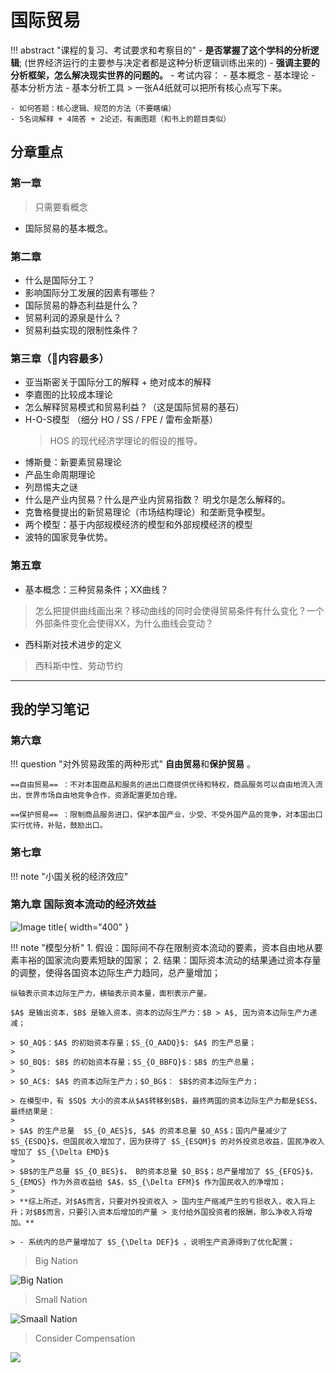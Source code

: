 # 国际贸易

!!! abstract "课程的复习、考试要求和考察目的"
    - **是否掌握了这个学科的分析逻辑**; (世界经济运行的主要参与决定者都是这种分析逻辑训练出来的)
    - **强调主要的分析框架，怎么解决现实世界的问题的。**
    - 考试内容：
        - 基本概念
        - 基本理论
        - 基本分析方法
        - 基本分析工具
    > 一张A4纸就可以把所有核心点写下来。

    - 如何答题：核心逻辑、规范的方法（不要瞎编）
    - 5名词解释 + 4简答 + 2论述，有画图题（和书上的题目类似）


## 分章重点

### 第一章

> 只需要看概念
- 国际贸易的基本概念。


### 第二章
- 什么是国际分工？
- 影响国际分工发展的因素有哪些？
- 国际贸易的静态利益是什么？
- 贸易利润的源泉是什么？
- 贸易利益实现的限制性条件？


### 第三章（🌟内容最多）

- 亚当斯密关于国际分工的解释 + 绝对成本的解释
- 李嘉图的比较成本理论
- 怎么解释贸易模式和贸易利益？（这是国际贸易的基石）
- H-O-S模型 （细分 HO / SS / FPE / 雷布金斯基）
    > HOS 的现代经济学理论的假设的推导。
- 博斯曼：新要素贸易理论
- 产品生命周期理论
- 列昂惕夫之谜
- 什么是产业内贸易？什么是产业内贸易指数？ 明戈尔是怎么解释的。
- 克鲁格曼提出的新贸易理论（市场结构理论）和垄断竞争模型。
- 两个模型：基于内部规模经济的模型和外部规模经济的模型
- 波特的国家竞争优势。


### 第五章

- 基本概念：三种贸易条件；XX曲线？
> 怎么把提供曲线画出来？移动曲线的同时会使得贸易条件有什么变化？一个外部条件变化会使得XX，为什么曲线会变动？
>

- 西科斯对技术进步的定义
> 西科斯中性、劳动节约


------------


## 我的学习笔记


### 第六章

!!! question "对外贸易政策的两种形式"
    **自由贸易**和**保护贸易** 。

    ==自由贸易== ：不对本国商品和服务的进出口商提供优待和特权，商品服务可以自由地流入流出，世界市场自由地竞争合作，资源配置更加合理。

    ==保护贸易== ：限制商品服务进口，保护本国产业，少受、不受外国产品的竞争，对本国出口实行优待，补贴，鼓励出口。



### 第七章

!!! note "小国关税的经济效应"
    

### 第九章 国际资本流动的经济效益


![Image title](https://cdn.jsdelivr.net/gh/SmilingWayne/picsrepo/202409230023738.png){ width="400" }



!!! note "模型分析"
    1. 假设：国际间不存在限制资本流动的要素，资本自由地从要素丰裕的国家流向要素短缺的国家；
    2. 结果：国际资本流动的结果通过资本存量的调整，使得各国资本边际生产力趋同，总产量增加；
    
    纵轴表示资本边际生产力，横轴表示资本量，面积表示产量。

    $A$ 是输出资本，$B$ 是输入资本，资本的边际生产力：$B > A$, 因为资本边际生产力递减；

    > $O_AQ$：$A$ 的初始资本存量；$S_{O_AADQ}$: $A$ 的生产总量；
    > 
    > $O_BQ$: $B$ 的初始资本存量；$S_{O_BBFQ}$：$B$ 的生产总量；
    > 
    > $O_AC$: $A$ 的资本边际生产力；$O_BG$： $B$的资本边际生产力；

    > 在模型中，有 $SQ$ 大小的资本从$A$转移到$B$，最终两国的资本边际生产力都是$ES$，最终结果是：
    > 
    > $A$ 的生产总量  $S_{O_AES}$, $A$ 的资本总量 $O_AS$；国内产量减少了 $S_{ESDQ}$，但国民收入增加了，因为获得了 $S_{ESQM}$ 的对外投资总收益，国民净收入增加了 $S_{\Delta EMD}$
    > 
    > $B$的生产总量 $S_{O_BES}$， B的资本总量 $O_BS$；总产量增加了 $S_{EFQS}$，S_{EMQS} 作为外资收益给 $A$，$S_{\Delta EFM}$ 作为国民收入的净增加；
    > 
    > **综上所述，对$A$而言，只要对外投资收入 > 国内生产缩减产生的亏损收入，收入将上升；对$B$而言，只要引入资本后增加的产量 > 支付给外国投资者的报酬，那么净收入将增加。**
    
    > - 系统内的总产量增加了 $S_{\Delta DEF}$ ，说明生产资源得到了优化配置；

> Big Nation
> 
![Big Nation](https://cdn.jsdelivr.net/gh/SmilingWayne/picsrepo/202412251429057.png)

> Small Nation 

![Smaall Nation](https://cdn.jsdelivr.net/gh/SmilingWayne/picsrepo/202412251430273.png)

> Consider Compensation
>

![](https://cdn.jsdelivr.net/gh/SmilingWayne/picsrepo/202412251430953.png)